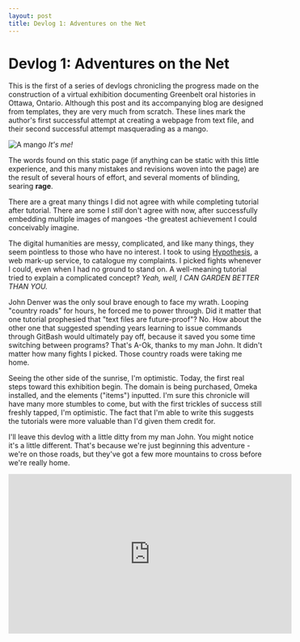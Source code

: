 ```yaml
---
layout: post
title: Devlog 1: Adventures on the Net
---
```


# Devlog 1: Adventures on the Net

This is the first of a series of devlogs chronicling the progress made on the construction of a virtual exhibition documenting Greenbelt oral histories in Ottawa, Ontario. Although this post and its accompanying blog are designed from templates, they are very much from scratch. These lines mark the author's first successful attempt at creating a webpage from text file, and their second successful attempt masquerading as a mango. 

![A mango](https://the-green-man.net/wp-content/uploads/2017/01/mango.jpg)
*It's me!*

The words found on this static page (if anything can be static with this little experience, and this many mistakes and revisions woven into the page) are the result of several hours of effort, and several moments of blinding, searing **rage**. 

There are a great many things I did not agree with while completing tutorial after tutorial. There are some I *still* don't agree with now, after successfully embedding multiple images of mangoes -the greatest achievement I could conceivably imagine. 

The digital humanities are messy, complicated, and like many things, they seem pointless to those who have no interest. I took to using [Hypothesis](https://hypothes.is), a web mark-up service, to catalogue my complaints. I picked fights whenever I could, even when I had no ground to stand on. A well-meaning tutorial tried to explain a complicated concept? *Yeah, well, I CAN GARDEN BETTER THAN YOU.*

John Denver was the only soul brave enough to face my wrath. Looping "country roads" for hours, he forced me to power through. Did it matter that one tutorial prophesied that "text files are future-proof"? No. How about the other one that suggested spending years learning to issue commands through GitBash would ultimately pay off, because it saved you some time switching between programs? That's A-Ok, thanks to my man John. It didn't matter how many fights I picked. Those country roads were taking me home. 

Seeing the other side of the sunrise, I'm optimistic. Today, the first real steps toward this exhibition begin. The domain is being purchased, Omeka installed, and the elements ("items") inputted. I'm sure this chronicle will have many more stumbles to come, but with the first trickles of success still freshly tapped, I'm optimistic. The fact that I'm able to write this suggests the tutorials were more valuable than I'd given them credit for.

I'll leave this devlog with a little ditty from my man John. You might notice it's a little different. That's because we're just beginning this adventure -we're on those roads, but they've got a few more mountains to cross before we're really home.

<iframe width="560" height="315" src="https://www.youtube.com/embed/diwuu_r6GJE?rel=0&amp;showinfo=0" frameborder="0" allow="autoplay; encrypted-media" allowfullscreen></iframe>

